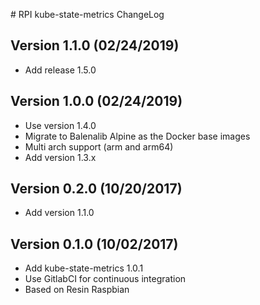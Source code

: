 # RPI kube-state-metrics ChangeLog

## Version 1.1.0 (02/24/2019)

- Add release 1.5.0

## Version 1.0.0 (02/24/2019)

- Use version 1.4.0
- Migrate to Balenalib Alpine as the Docker base images
- Multi arch support (arm and arm64)
- Add version 1.3.x

## Version 0.2.0 (10/20/2017)

- Add version 1.1.0

## Version 0.1.0 (10/02/2017)

- Add kube-state-metrics 1.0.1
- Use GitlabCI for continuous integration
- Based on Resin Raspbian
